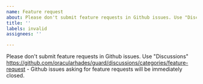 ```yaml
---
name: Feature request
about: Please don't submit feature requests in Github issues. Use "Discussions"
title: ''
labels: invalid
assignees: ''

---
```


Please don't submit feature requests in Github issues. Use "Discussions" https://github.com/oracularhades/guard/discussions/categories/feature-request - Github issues asking for feature requests will be immediately closed.

